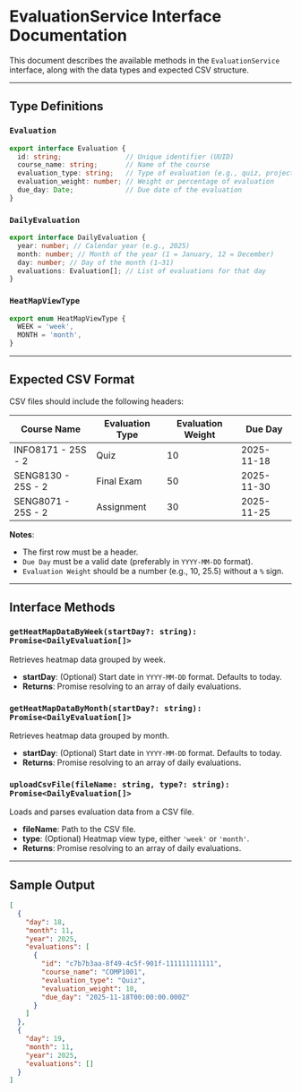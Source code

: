 # EvaluationService Interface Documentation

This document describes the available methods in the `EvaluationService` interface, along with the data types and expected CSV structure.

---

## Type Definitions

### `Evaluation`

````typescript
export interface Evaluation {
  id: string;                // Unique identifier (UUID)
  course_name: string;       // Name of the course
  evaluation_type: string;   // Type of evaluation (e.g., quiz, project, exam)
  evaluation_weight: number; // Weight or percentage of evaluation
  due_day: Date;             // Due date of the evaluation
}
````

### `DailyEvaluation`

````typescript
export interface DailyEvaluation {
  year: number; // Calendar year (e.g., 2025)
  month: number; // Month of the year (1 = January, 12 = December)
  day: number; // Day of the month (1–31)
  evaluations: Evaluation[]; // List of evaluations for that day
}
````

### `HeatMapViewType`

````typescript
export enum HeatMapViewType {
  WEEK = 'week',
  MONTH = 'month',
}
````

---

## Expected CSV Format

CSV files should include the following headers:


| Course Name        | Evaluation Type | Evaluation Weight | Due Day    |
| ------------------ | --------------- | ----------------- | ---------- |
| INFO8171 - 25S - 2 | Quiz            | 10                | 2025-11-18 |
| SENG8130 - 25S - 2 | Final Exam      | 50                | 2025-11-30 |
| SENG8071 - 25S - 2 | Assignment      | 30                | 2025-11-25 |

**Notes**:

- The first row must be a header.
- `Due Day` must be a valid date (preferably in `YYYY-MM-DD` format).
- `Evaluation Weight` should be a number (e.g., 10, 25.5) without a `%` sign.

---

## Interface Methods

### `getHeatMapDataByWeek(startDay?: string): Promise<DailyEvaluation[]>`

Retrieves heatmap data grouped by week.

- **startDay**: (Optional) Start date in `YYYY-MM-DD` format. Defaults to today.
- **Returns**: Promise resolving to an array of daily evaluations.

### `getHeatMapDataByMonth(startDay?: string): Promise<DailyEvaluation[]>`

Retrieves heatmap data grouped by month.

- **startDay**: (Optional) Start date in `YYYY-MM-DD` format. Defaults to today.
- **Returns**: Promise resolving to an array of daily evaluations.

### `uploadCsvFile(fileName: string, type?: string): Promise<DailyEvaluation[]>`

Loads and parses evaluation data from a CSV file.

- **fileName**: Path to the CSV file.
- **type**: (Optional) Heatmap view type, either `'week'` or `'month'`.
- **Returns**: Promise resolving to an array of daily evaluations.

---

## Sample Output

````json
[
  {
    "day": 18,
    "month": 11,
    "year": 2025,
    "evaluations": [
      {
        "id": "c7b7b3aa-8f49-4c5f-901f-111111111111",
        "course_name": "COMP1001",
        "evaluation_type": "Quiz",
        "evaluation_weight": 10,
        "due_day": "2025-11-18T00:00:00.000Z"
      }
    ]
  },
  {
    "day": 19,
    "month": 11,
    "year": 2025,
    "evaluations": []
  }
]
````
